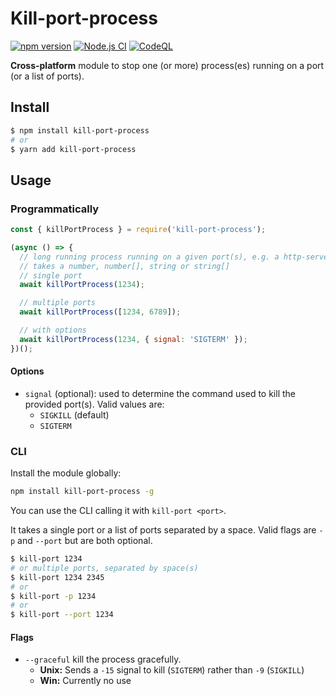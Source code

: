 # Kill-port-process

[![npm version](https://badge.fury.io/js/kill-port-process.svg)](https://badge.fury.io/js/kill-port-process)
[![Node.js CI](https://github.com/hilleer/kill-port-process/actions/workflows/node.js.yml/badge.svg?branch=main)](https://github.com/hilleer/kill-port-process/actions/workflows/node.js.yml)
[![CodeQL](https://github.com/hilleer/kill-port-process/actions/workflows/codeql-analysis.yml/badge.svg)](https://github.com/hilleer/kill-port-process/actions/workflows/codeql-analysis.yml)

**Cross-platform** module to stop one (or more) process(es) running on a port (or a list of ports).

## Install

```bash
$ npm install kill-port-process
# or
$ yarn add kill-port-process
```

## Usage

### Programmatically

```javascript
const { killPortProcess } = require('kill-port-process');

(async () => {
  // long running process running on a given port(s), e.g. a http-server
  // takes a number, number[], string or string[]
  // single port
  await killPortProcess(1234);

  // multiple ports
  await killPortProcess([1234, 6789]);

  // with options
  await killPortProcess(1234, { signal: 'SIGTERM' });
})();
```

#### Options

* `signal` (optional): used to determine the command used to kill the provided port(s). Valid values are:
  * `SIGKILL` (default)
  * `SIGTERM`

### CLI

Install the module globally:

```bash
npm install kill-port-process -g
```

You can use the CLI calling it with `kill-port <port>`.

It takes a single port or a list of ports separated by a space. Valid flags are `-p` and `--port` but are both optional.

```bash
$ kill-port 1234
# or multiple ports, separated by space(s)
$ kill-port 1234 2345
# or
$ kill-port -p 1234
# or
$ kill-port --port 1234
```

#### Flags

* `--graceful` kill the process gracefully.
  * **Unix:** Sends a `-15` signal to kill (`SIGTERM`) rather than `-9` (`SIGKILL`)
  * **Win:** Currently no use
